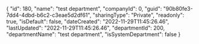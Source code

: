 {
  "id": 180,
  "name": "test department",
  "companyId": 0,
  "guid": "90b80fe3-7dd4-4dbd-b6c2-c3eae5d2df61",
  "sharingType": "Private",
  "readonly": true,
  "isDefault": false,
  "dateCreated": "2022-11-29T11:45:26.46",
  "lastUpdated": "2022-11-29T11:45:26.46",
  "departmentId": 200,
  "departmentName": "test department",
  "isSystemDepartment": false
}